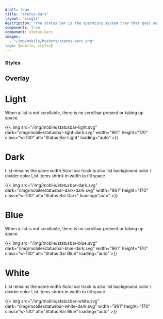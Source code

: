 ```yaml
---
draft: true
title: "status-bars"
layout: "single"
description: "The status bar is the operating system tray that goes across the top of the device screen."
components: true
component: status-bars
images:
  - "/img/mobile/headers/status-bars.png"
tags: [mobile, styles]
---
```


### Styles

## Overlay

# Light
When a list is not scrollable, there is no scrollbar present or taking up space.

{{< img src="/img/mobile/statusbar-light.svg" dark="/img/mobile/statusbar-light-dark.svg" width="961" height="170" class="w-100" alt="Status Bar Light" loading="auto" >}}

# Dark
List remains the same width
Scrollbar track is also list background color / divider color
List items shrink in width to fill space

{{< img src="/img/mobile/statusbar-dark.svg" dark="/img/mobile/statusbar-dark-dark.svg" width="961" height="170" class="w-100" alt="Status Bar Dark" loading="auto" >}}

# Blue
When a list is not scrollable, there is no scrollbar present or taking up space.

{{< img src="/img/mobile/statusbar-blue.svg" dark="/img/mobile/statusbar-blue-dark.svg" width="961" height="170" class="w-100" alt="Status Bar Blue" loading="auto" >}}

# White
List remains the same width
Scrollbar track is also list background color / divider color
List items shrink in width to fill space

{{< img src="/img/mobile/statusbar-white.svg" dark="/img/mobile/statusbar-white-dark.svg" width="961" height="170" class="w-100" alt="Status Bar Blue" loading="auto" >}}
